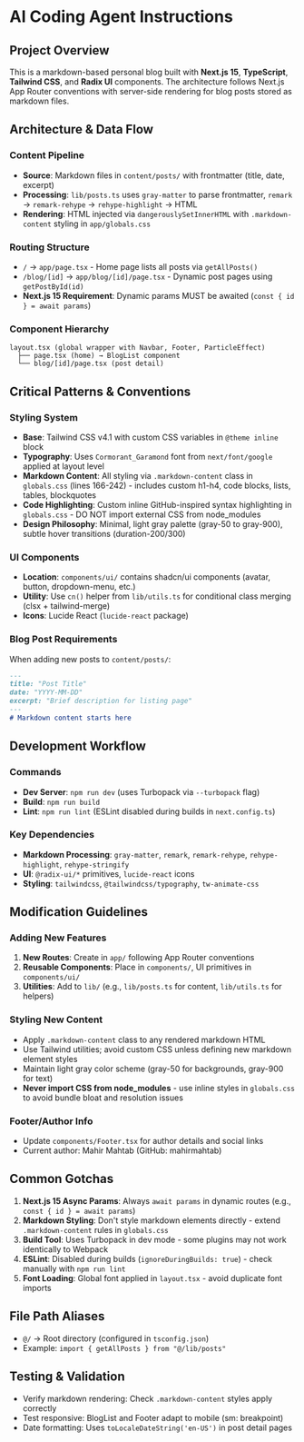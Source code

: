 # AI Coding Agent Instructions

## Project Overview
This is a markdown-based personal blog built with **Next.js 15**, **TypeScript**, **Tailwind CSS**, and **Radix UI** components. The architecture follows Next.js App Router conventions with server-side rendering for blog posts stored as markdown files.

## Architecture & Data Flow

### Content Pipeline
- **Source**: Markdown files in `content/posts/` with frontmatter (title, date, excerpt)
- **Processing**: `lib/posts.ts` uses `gray-matter` to parse frontmatter, `remark` → `remark-rehype` → `rehype-highlight` → HTML
- **Rendering**: HTML injected via `dangerouslySetInnerHTML` with `.markdown-content` styling in `app/globals.css`

### Routing Structure
- `/` → `app/page.tsx` - Home page lists all posts via `getAllPosts()`
- `/blog/[id]` → `app/blog/[id]/page.tsx` - Dynamic post pages using `getPostById(id)`
- **Next.js 15 Requirement**: Dynamic params MUST be awaited (`const { id } = await params`)

### Component Hierarchy
```
layout.tsx (global wrapper with Navbar, Footer, ParticleEffect)
  ├── page.tsx (home) → BlogList component
  └── blog/[id]/page.tsx (post detail)
```

## Critical Patterns & Conventions

### Styling System
- **Base**: Tailwind CSS v4.1 with custom CSS variables in `@theme inline` block
- **Typography**: Uses `Cormorant_Garamond` font from `next/font/google` applied at layout level
- **Markdown Content**: All styling via `.markdown-content` class in `globals.css` (lines 166-242) - includes custom h1-h4, code blocks, lists, tables, blockquotes
- **Code Highlighting**: Custom inline GitHub-inspired syntax highlighting in `globals.css` - DO NOT import external CSS from node_modules
- **Design Philosophy**: Minimal, light gray palette (gray-50 to gray-900), subtle hover transitions (duration-200/300)

### UI Components
- **Location**: `components/ui/` contains shadcn/ui components (avatar, button, dropdown-menu, etc.)
- **Utility**: Use `cn()` helper from `lib/utils.ts` for conditional class merging (clsx + tailwind-merge)
- **Icons**: Lucide React (`lucide-react` package)

### Blog Post Requirements
When adding new posts to `content/posts/`:
```markdown
---
title: "Post Title"
date: "YYYY-MM-DD"
excerpt: "Brief description for listing page"
---
# Markdown content starts here
```

## Development Workflow

### Commands
- **Dev Server**: `npm run dev` (uses Turbopack via `--turbopack` flag)
- **Build**: `npm run build`
- **Lint**: `npm run lint` (ESLint disabled during builds in `next.config.ts`)

### Key Dependencies
- **Markdown Processing**: `gray-matter`, `remark`, `remark-rehype`, `rehype-highlight`, `rehype-stringify`
- **UI**: `@radix-ui/*` primitives, `lucide-react` icons
- **Styling**: `tailwindcss`, `@tailwindcss/typography`, `tw-animate-css`

## Modification Guidelines

### Adding New Features
1. **New Routes**: Create in `app/` following App Router conventions
2. **Reusable Components**: Place in `components/`, UI primitives in `components/ui/`
3. **Utilities**: Add to `lib/` (e.g., `lib/posts.ts` for content, `lib/utils.ts` for helpers)

### Styling New Content
- Apply `.markdown-content` class to any rendered markdown HTML
- Use Tailwind utilities; avoid custom CSS unless defining new markdown element styles
- Maintain light gray color scheme (gray-50 for backgrounds, gray-900 for text)
- **Never import CSS from node_modules** - use inline styles in `globals.css` to avoid bundle bloat and resolution issues

### Footer/Author Info
- Update `components/Footer.tsx` for author details and social links
- Current author: Mahir Mahtab (GitHub: mahirmahtab)

## Common Gotchas

1. **Next.js 15 Async Params**: Always `await params` in dynamic routes (e.g., `const { id } = await params`)
2. **Markdown Styling**: Don't style markdown elements directly - extend `.markdown-content` rules in `globals.css`
3. **Build Tool**: Uses Turbopack in dev mode - some plugins may not work identically to Webpack
4. **ESLint**: Disabled during builds (`ignoreDuringBuilds: true`) - check manually with `npm run lint`
5. **Font Loading**: Global font applied in `layout.tsx` - avoid duplicate font imports

## File Path Aliases
- `@/` → Root directory (configured in `tsconfig.json`)
- Example: `import { getAllPosts } from "@/lib/posts"`

## Testing & Validation
- Verify markdown rendering: Check `.markdown-content` styles apply correctly
- Test responsive: BlogList and Footer adapt to mobile (sm: breakpoint)
- Date formatting: Uses `toLocaleDateString('en-US')` in post detail pages
